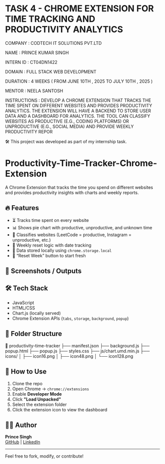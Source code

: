# TASK 4 - CHROME EXTENSION FOR TIME TRACKING AND PRODUCTIVITY ANALYTICS

COMPANY : CODTECH IT SOLUTIONS PVT.LTD

NAME : PRINCE KUMAR SINGH

INTERN ID : CT04DN1422

DOMAIN : FULL STACK WEB DEVELOPMENT

DURATION : 4 WEEKS ( FROM JUNE 10TH , 2025 TO JULY 10TH , 2025 )

MENTOR : NEELA SANTOSH

INSTRUCTIONS : DEVELOP A CHROME EXTENSION THAT TRACKS THE TIME SPENT ON DIFFERENT WEBSITES AND PROVIDES PRODUCTIVITY ANALYTICS. THE EXTENSION WILL HAVE A BACKEND TO STORE USER DATA AND A DASHBOARD FOR ANALYTICS. THE TOOL CAN CLASSIFY WEBSITES AS PRODUCTIVE (E.G., CODING PLATFORMS) OR UNPRODUCTIVE (E.G., SOCIAL MEDIA) AND PROVIDE WEEKLY PRODUCTIVITY REPOR

🛠️ This project was developed as part of my internship task.

# Productivity-Time-Tracker-Chrome-Extension

A Chrome Extension that tracks the time you spend on different websites and provides productivity insights with charts and weekly reports.

## 🔥 Features

- ⏳ Tracks time spent on every website
- 📊 Shows pie chart with productive, unproductive, and unknown time
- 🧠 Classifies websites (LeetCode = productive, Instagram = unproductive, etc.)
- 📅 Weekly reset logic with date tracking
- 💾 Data stored locally using `chrome.storage.local`
- 🧼 “Reset Week” button to start fresh

## 📸 Screenshots / Outputs 


## 🛠️ Tech Stack

- JavaScript
- HTML/CSS
- Chart.js (locally served)
- Chrome Extension APIs (`tabs`, `storage`, `background`, `popup`)

## 🧩 Folder Structure
📁 productivity-time-tracker
├── manifest.json
├── background.js
├── popup.html
├── popup.js
├── styles.css
├── js/chart.umd.min.js
├── icons/
│ ├── icon16.png
│ ├── icon48.png
│ └── icon128.png

## 🚀 How to Use

1. Clone the repo  
2. Open Chrome → `chrome://extensions`  
3. Enable **Developer Mode**  
4. Click **"Load Unpacked"**  
5. Select the extension folder  
6. Click the extension icon to view the dashboard

## 🧑‍💻 Author

**Prince Singh**  
[GitHub](https://github.com/Prince-Singh-Dev) | [LinkedIn](https://linkedin.com/in/prince-singh-dev)

---

Feel free to fork, modify, or contribute!
